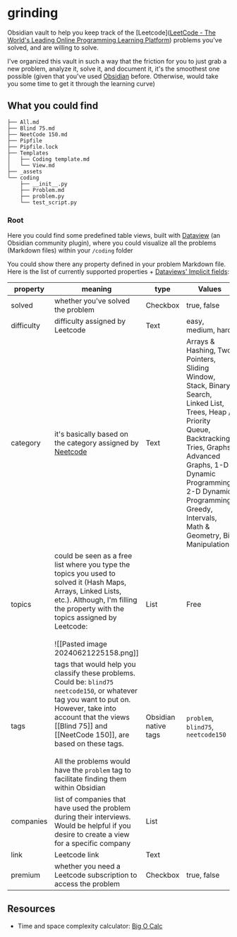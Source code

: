 # grinding

Obsidian vault to help you keep track of the [Leetcode]([LeetCode - The World's Leading Online Programming Learning Platform](https://leetcode.com/)) problems you've solved, and are willing to solve.

I've organized this vault in such a way that the friction for you to just grab a new problem, analyze it, solve it, and document it, it's the smoothest one possible (given that you've used [Obsidian]() before. Otherwise, would take you some time to get it through the learning curve)

## What you could find

```shel
├── All.md
├── Blind 75.md
├── NeetCode 150.md
├── Pipfile
├── Pipfile.lock
├── Templates
│   ├── Coding template.md
│   └── View.md
├── _assets
└── coding
	├── __init__.py
    ├── Problem.md
    ├── problem.py
    └── test_script.py
```

### Root

Here you could find some predefined table views, built with [Dataview](https://blacksmithgu.github.io/obsidian-dataview/api/intro/) (an Obsidian community plugin), where you could visualize all the problems (Markdown files) within your `/coding` folder

You could show there any property defined in your problem Markdown file. Here is the list of currently supported properties + [Dataviews' Implicit fields](https://blacksmithgu.github.io/obsidian-dataview/annotation/metadata-pages/#implicit-fields):

| property   | meaning                                                                                                                                                                                                                                                                                                                        | type                 | Values                                                                                                                                                                                                                                                                |
| ---------- | ------------------------------------------------------------------------------------------------------------------------------------------------------------------------------------------------------------------------------------------------------------------------------------------------------------------------------ | -------------------- | --------------------------------------------------------------------------------------------------------------------------------------------------------------------------------------------------------------------------------------------------------------------- |
| solved     | whether you've solved the problem                                                                                                                                                                                                                                                                                              | Checkbox             | true, false                                                                                                                                                                                                                                                           |
| difficulty | difficulty assigned by Leetcode                                                                                                                                                                                                                                                                                                | Text                 | easy, medium, hard                                                                                                                                                                                                                                                    |
| category   | it's basically based on the category assigned by [Neetcode](https://neetcode.io/practice)                                                                                                                                                                                                                                      | Text                 | Arrays & Hashing, Two Pointers, Sliding Window, Stack, Binary Search, Linked List, Trees, Heap / Priority Queue, Backtracking, Tries, Graphs, Advanced Graphs, 1-D Dynamic Programming, 2-D Dynamic Programming, Greedy, Intervals, Math & Geometry, Bit Manipulation |
| topics     | could be seen as a free list where you type the topics you used to solved it (Hash Maps, Arrays, Linked Lists, etc.). Although, I'm filling the property with the topics assigned by Leetcode:<br><br>![[Pasted image 20240621225158.png]]                                                                                     | List                 | Free                                                                                                                                                                                                                                                                  |
| tags       | tags that would help you classify these problems. Could be: `blind75` `neetcode150`, or whatever tag you want to put on. However, take into account that the views [[Blind 75]] and [[NeetCode 150]], are based on these tags.<br><br>All the problems would have the `problem` tag to facilitate finding them within Obsidian | Obsidian native tags | `problem`, `blind75`, `neetcode150`                                                                                                                                                                                                                                   |
| companies  | list of companies that have used the problem during their interviews. Would be helpful if you desire to create a view for a specific company                                                                                                                                                                                   | List                 |                                                                                                                                                                                                                                                                       |
| link       | Leetcode link                                                                                                                                                                                                                                                                                                                  | Text                 |                                                                                                                                                                                                                                                                       |
| premium    | whether you need a Leetcode subscription to access the problem                                                                                                                                                                                                                                                                 | Checkbox             | true, false                                                                                                                                                                                                                                                           |

## Resources

- Time and space complexity calculator: [Big O Calc](https://www.bigocalc.com/)